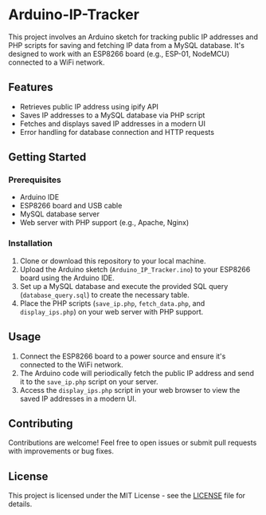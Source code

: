 # Arduino-IP-Tracker

This project involves an Arduino sketch for tracking public IP addresses and PHP scripts for saving and fetching IP data from a MySQL database. It's designed to work with an ESP8266 board (e.g., ESP-01, NodeMCU) connected to a WiFi network.

## Features

- Retrieves public IP address using ipify API
- Saves IP addresses to a MySQL database via PHP script
- Fetches and displays saved IP addresses in a modern UI
- Error handling for database connection and HTTP requests

## Getting Started

### Prerequisites

- Arduino IDE
- ESP8266 board and USB cable
- MySQL database server
- Web server with PHP support (e.g., Apache, Nginx)

### Installation

1. Clone or download this repository to your local machine.
2. Upload the Arduino sketch (`Arduino_IP_Tracker.ino`) to your ESP8266 board using the Arduino IDE.
3. Set up a MySQL database and execute the provided SQL query (`database_query.sql`) to create the necessary table.
4. Place the PHP scripts (`save_ip.php`, `fetch_data.php`, and `display_ips.php`) on your web server with PHP support.

## Usage

1. Connect the ESP8266 board to a power source and ensure it's connected to the WiFi network.
2. The Arduino code will periodically fetch the public IP address and send it to the `save_ip.php` script on your server.
3. Access the `display_ips.php` script in your web browser to view the saved IP addresses in a modern UI.

## Contributing

Contributions are welcome! Feel free to open issues or submit pull requests with improvements or bug fixes.

## License

This project is licensed under the MIT License - see the [LICENSE](LICENSE) file for details.
